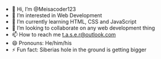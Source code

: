 - 👋 Hi, I’m @Meisacoder123
- 👀 I’m interested in Web Development
- 🌱 I’m currently learning HTML, CSS and JavaScript
- 💞️ I’m looking to collaborate on any web development thing
- 📫 How to reach me t.a.s.e.r@outlook.com
- 😄 Pronouns: He/him/his
- ⚡ Fun fact: Siberias hole in the ground is getting bigger

<!---
Meisacoder123/Meisacoder123 is a ✨ special ✨ repository because its `README.md` (this file) appears on your GitHub profile.
You can click the Preview link to take a look at your changes.
--->
